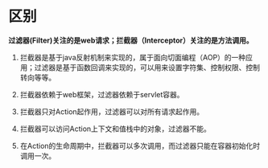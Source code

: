 # 区别
**过滤器(Filter)关注的是web请求；拦截器（Interceptor）关注的是方法调用。**
1. 拦截器是基于java反射机制来实现的，属于面向切面编程（AOP）的一种应用；过滤器是基于函数回调来实现的，可以用来设置字符集、控制权限、控制转向等等。

2. 拦截器依赖于web框架，过滤器依赖于servlet容器。

3. 拦截器只对Action起作用，过滤器可以对所有请求起作用。

4. 拦截器可以访问Action上下文和值栈中的对象，过滤器不能。

5. 在Action的生命周期中，拦截器可以多次调用，而过滤器只能在容器初始化时调用一次。
